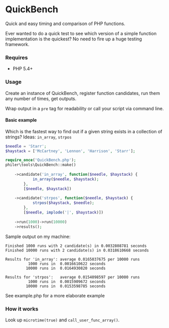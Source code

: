 QuickBench
==========
Quick and easy timing and comparison of PHP functions.

Ever wanted to do a quick test to see which version of a simple
function implementation is the quickest?
No need to fire up a huge testing framework.

### Requires

- PHP 5.4+

### Usage

Create an instance of QuickBench,
register function candidates,
run them any number of times,
get outputs.

Wrap output in a `pre` tag for readability or call your script via command line.

#### Basic example

Which is the fastest way to find out if a given string
exists in a collection of strings?
Ideas: `in_array`, `strpos`
```PHP
$needle = 'Starr';
$haystack = ['McCartney', 'Lennon', 'Harrison', 'Starr'];

require_once('QuickBench.php');
philer\tools\QuickBench::make()
    
	->candidate('in_array', function($needle, $haystack) {
            in_array($needle, $haystack);
        },
        [$needle, $haystack])
    
    ->candidate('strpos', function($needle, $haystack) {
            strpos($haystack, $needle);
        },
        [$needle, implode('|', $haystack)])
	
    ->run(1000)->run(10000)
    ->results();
```
Sample output on my machine:
```
Finished 1000 runs with 2 candidate(s) in 0.0032808781 seconds
Finished 10000 runs with 2 candidate(s) in 0.0318610668 seconds

Results for 'in_array':	average 0.0165037675 per 10000 runs
	      1000 runs in	0.0016610622 seconds
	     10000 runs in	0.0164930820 seconds

Results for 'strpos':	average 0.0154098597 per 10000 runs
	      1000 runs in	0.0015909672 seconds
	     10000 runs in	0.0153598785 seconds

```
See example.php for a more elaborate example

### How it works
Look up `microtime(true)` and `call_user_func_array()`.

